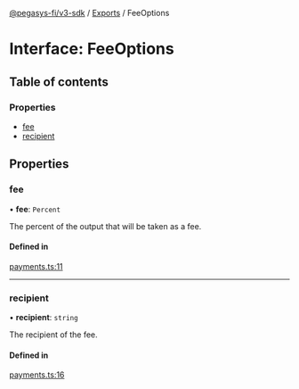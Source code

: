 [@pegasys-fi/v3-sdk](../README.md) / [Exports](../modules.md) / FeeOptions

# Interface: FeeOptions

## Table of contents

### Properties

- [fee](FeeOptions.md#fee)
- [recipient](FeeOptions.md#recipient)

## Properties

### fee

• **fee**: `Percent`

The percent of the output that will be taken as a fee.

#### Defined in

[payments.ts:11](https://github.com/Pegasys-fi/v3-sdk/blob/08a7c05/src/payments.ts#L11)

___

### recipient

• **recipient**: `string`

The recipient of the fee.

#### Defined in

[payments.ts:16](https://github.com/Pegasys-fi/v3-sdk/blob/08a7c05/src/payments.ts#L16)
